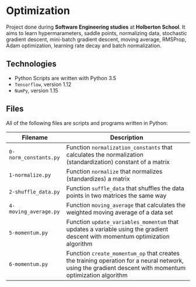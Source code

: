# Optimization

Project done during **Software Engineering studies** at **Holberton School**. It aims to learn hypermarameters, saddle points, normalizing data, stochastic gradient descent, mini-batch gradient descent, moving average, RMSProp, Adam optimization, learning rate decay and batch normalization.

## Technologies
* Python Scripts are written with Python 3.5
* `Tensorflow`, version 1.12
* `NumPy`, version 1.15

## Files
All of the following files are scripts and programs written in Python:

| Filename | Description |
| -------- | ----------- |
| `0-norm_constants.py` | Function `normalization_constants` that calculates the normalization (standardization) constant of a matrix |
| `1-normalize.py` | Function `normalize` that normalizes (standardizes) a matrix |
| `2-shuffle_data.py` | Function `suffle_data` that shuffles the data points in two matrices the same way |
| `4-moving_average.py` | Function `moving_average` that calculates the weighted moving average of a data set |
| `5-momentum.py` | Function `update_variables_momentum` that updates a variable using the gradient descent with momentum optimization algorithm |
| `6-momentum.py` | Function `create_momentum_op` that creates the training operation for a neural network, using the gradient descent with momentum optimization algorithm |
